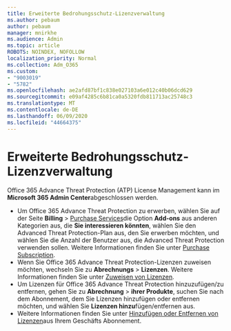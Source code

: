 ```yaml
---
title: Erweiterte Bedrohungsschutz-Lizenzverwaltung
ms.author: pebaum
author: pebaum
manager: mnirkhe
ms.audience: Admin
ms.topic: article
ROBOTS: NOINDEX, NOFOLLOW
localization_priority: Normal
ms.collection: Adm_O365
ms.custom:
- "9003019"
- "5782"
ms.openlocfilehash: ae2afd87bf1c838e027103a6e012c40b06dcd629
ms.sourcegitcommit: e09af4285c6b81ca0a5320fdb811713ac25748c3
ms.translationtype: MT
ms.contentlocale: de-DE
ms.lasthandoff: 06/09/2020
ms.locfileid: "44664375"
---
```

# <a name="advanced-threat-protection-license-management"></a>Erweiterte Bedrohungsschutz-Lizenzverwaltung

Office 365 Advance Threat Protection (ATP) License Management kann im **Microsoft 365 Admin Center**abgeschlossen werden.

- Um Office 365 Advance Threat Protection zu erwerben, wählen Sie auf der Seite **Billing**  >  [Purchase Services](https://go.microsoft.com/fwlink/p/?linkid=868433)die Option **Add-ons** aus anderen Kategorien aus, die **Sie interessieren könnten**, wählen Sie den Advanced Threat Protection-Plan aus, den Sie erwerben möchten, und wählen Sie die Anzahl der Benutzer aus, die Advanced Threat Protection verwenden sollen. Weitere Informationen finden Sie unter [Purchase Subscription](https://docs.microsoft.com/microsoft-365/commerce/subscriptions/upgrade-to-different-plan).
- Wenn Sie Office 365 Advance Threat Protection-Lizenzen zuweisen möchten, wechseln Sie zu **Abrechnungs**  >  **Lizenzen**. Weitere Informationen finden Sie unter [Zuweisen von Lizenzen](https://docs.microsoft.com/microsoft-365/admin/manage/assign-licenses-to-users).  
- Um Lizenzen für Office 365 Advance Threat Protection hinzuzufügen/zu entfernen, gehen Sie zu **Abrechnung**  >  **ihrer Produkte**, suchen Sie nach dem Abonnement, dem Sie Lizenzen hinzufügen oder entfernen möchten, und wählen Sie **Lizenzen hinzu**fügen/entfernen aus.  
- Weitere Informationen finden Sie unter [Hinzufügen oder Entfernen von Lizenzen](https://docs.microsoft.com/microsoft-365/commerce/licenses/buy-licenses?view=o365-worldwide#add-or-remove-licenses-for-your-business-subscription)aus Ihrem Geschäfts Abonnement.
